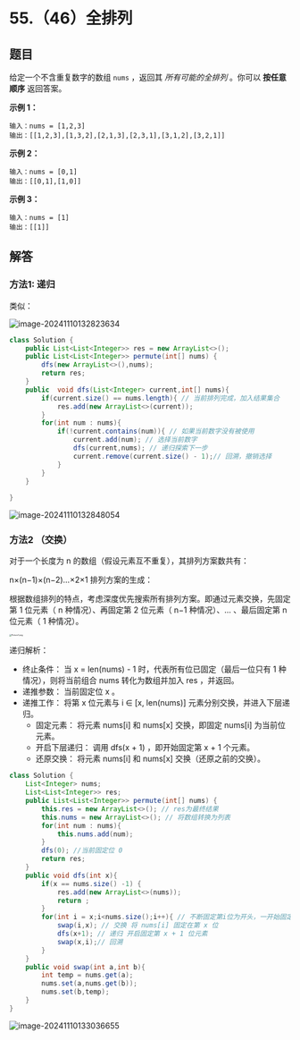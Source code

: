 # 55.（46）全排列

## 题目

给定一个不含重复数字的数组 `nums` ，返回其 *所有可能的全排列* 。你可以 **按任意顺序** 返回答案。

 

**示例 1：**

```
输入：nums = [1,2,3]
输出：[[1,2,3],[1,3,2],[2,1,3],[2,3,1],[3,1,2],[3,2,1]]
```

**示例 2：**

```
输入：nums = [0,1]
输出：[[0,1],[1,0]]
```

**示例 3：**

```
输入：nums = [1]
输出：[[1]]
```

## 解答

### 方法1: 递归

类似：

![image-20241110132823634](https://panger-1330565050.cos.ap-beijing.myqcloud.com/202411101328910.png)

```java
class Solution {
    public List<List<Integer>> res = new ArrayList<>();
    public List<List<Integer>> permute(int[] nums) {
        dfs(new ArrayList<>(),nums);
        return res;
    }
    public  void dfs(List<Integer> current,int[] nums){
        if(current.size() == nums.length){ // 当前排列完成，加入结果集合
            res.add(new ArrayList<>(current));
        }
        for(int num : nums){
            if(!current.contains(num)){ // 如果当前数字没有被使用
                current.add(num); // 选择当前数字
                dfs(current,nums); // 递归探索下一步
                current.remove(current.size() - 1);// 回溯，撤销选择
            }
        }
    }
    
}
```

![image-20241110132848054](https://panger-1330565050.cos.ap-beijing.myqcloud.com/202411101328201.png)

### 方法2 （交换）

对于一个长度为 n 的数组（假设元素互不重复），其排列方案数共有：

n×(n−1)×(n−2)…×2×1
排列方案的生成：

根据数组排列的特点，考虑深度优先搜索所有排列方案。即通过元素交换，先固定第 1 位元素（ n 种情况）、再固定第 2 位元素（ n−1 种情况）、... 、最后固定第 n 位元素（ 1 种情况）。

<img src="https://pic.leetcode.cn/1690622875-QNAmSJ-Picture1.png" alt="Picture1.png" style="zoom: 25%;" />

递归解析：

- 终止条件： 当 x = len(nums) - 1 时，代表所有位已固定（最后一位只有 1 种情况），则将当前组合 nums 转化为数组并加入 res ，并返回。
- 递推参数： 当前固定位 x 。
- 递推工作： 将第 x 位元素与 i ∈ [x, len(nums)] 元素分别交换，并进入下层递归。
  - 固定元素： 将元素 nums[i] 和 nums[x] 交换，即固定 nums[i] 为当前位元素。
  - 开启下层递归： 调用 dfs(x + 1) ，即开始固定第 x + 1 个元素。
  - 还原交换： 将元素 nums[i] 和 nums[x] 交换（还原之前的交换）。

```java
class Solution {
    List<Integer> nums;
    List<List<Integer>> res;
    public List<List<Integer>> permute(int[] nums) {
        this.res = new ArrayList<>(); // res为最终结果
        this.nums = new ArrayList<>(); // 将数组转换为列表
        for(int num : nums){
            this.nums.add(num);
        }
        dfs(0); //当前固定位 0
        return res;
    }
    public void dfs(int x){
        if(x == nums.size() -1) {
            res.add(new ArrayList<>(nums));
            return ;
        }
        for(int i = x;i<nums.size();i++){ // 不断固定第i位为开头，一开始固定i为第0位，后面固定i为第1位，类推
            swap(i,x); // 交换 将 nums[i] 固定在第 x 位
            dfs(x+1); // 递归 开启固定第 x + 1 位元素
            swap(x,i);// 回溯
        }
    }
    public void swap(int a,int b){
        int temp = nums.get(a);
        nums.set(a,nums.get(b));
        nums.set(b,temp);    
    }
}
```

![image-20241110133036655](https://panger-1330565050.cos.ap-beijing.myqcloud.com/202411101330834.png)



